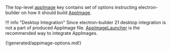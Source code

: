 The top-level [appImage](configuration.md#Configuration-appImage) key contains set of options instructing electron-builder on how it should build [AppImage](https://appimage.org/).

!!! info "Desktop Integration"
    Since electron-builder 21 desktop integration is not a part of produced AppImage file. [AppImageLauncher](https://github.com/TheAssassin/AppImageLauncher) is the recommended way to integrate AppImages.
    

{!generated/appimage-options.md!}